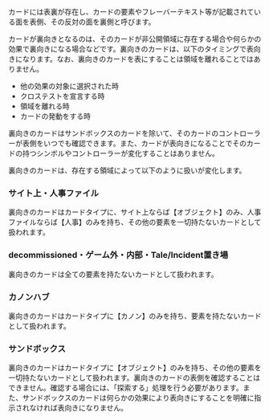 カードには表裏が存在し、カードの要素やフレーバーテキスト等が記載されている面を表側、その反対の面を裏側と呼びます。

カードが裏向きとなるのは、そのカードが非公開領域に存在する場合や何らかの効果で裏向きになる場合などです。裏向きのカードは、以下のタイミングで表向きになります。なお、裏向きのカードを表にすることは領域を離れることではありません。

* 他の効果の対象に選択された時
* クロステストを宣言する時
* 領域を離れる時
* カードの発動をする時

裏向きのカードはサンドボックスのカードを除いて、そのカードのコントローラーが表側をいつでも確認できます。また、カードが表向きになることでそのカードの持つシンボルやコントローラーが変化することはありません。

裏向きのカードは、存在する領域によって以下のように扱いが変化します。

### サイト上・人事ファイル
裏向きのカードはカードタイプに、サイト上ならば【オブジェクト】のみ、人事ファイルならば【人事】のみを持ち、その他の要素を一切持たないカードとして扱われます。

### decommissioned・ゲーム外・内部・Tale/Incident置き場
裏向きのカードは全ての要素を持たないカードとして扱われます。

### カノンハブ
裏向きのカードはカードタイプに【カノン】のみを持ち、要素を持たないカードとして扱われます。

### サンドボックス
裏向きのカードはカードタイプに【オブジェクト】のみを持ち、その他の要素を一切持たないカードとして扱われます。裏向きのカードの表側を確認することはできません。確認する場合には、「探索する」処理を行う必要があります。また、サンドボックスのカードは何らかの効果により表向きにすることを明確に指示されなければ表向きになりません。
